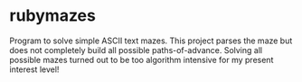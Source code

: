 rubymazes
=========

Program to solve simple ASCII text mazes.
This project parses the maze but does not completely
build all possible paths-of-advance. Solving all possible mazes
turned out to be too algorithm intensive for my present
interest level!
